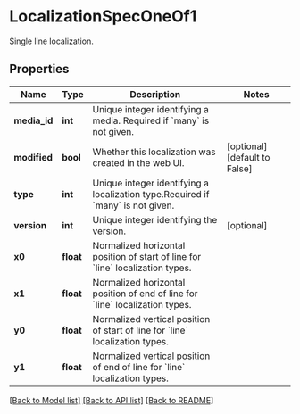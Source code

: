 # LocalizationSpecOneOf1

Single line localization.
## Properties
Name | Type | Description | Notes
------------ | ------------- | ------------- | -------------
**media_id** | **int** | Unique integer identifying a media. Required if &#x60;many&#x60; is not given. | 
**modified** | **bool** | Whether this localization was created in the web UI. | [optional] [default to False]
**type** | **int** | Unique integer identifying a localization type.Required if &#x60;many&#x60; is not given. | 
**version** | **int** | Unique integer identifying the version. | [optional] 
**x0** | **float** | Normalized horizontal position of start of line for &#x60;line&#x60; localization types. | 
**x1** | **float** | Normalized horizontal position of end of line for &#x60;line&#x60; localization types. | 
**y0** | **float** | Normalized vertical position of start of line for &#x60;line&#x60; localization types. | 
**y1** | **float** | Normalized vertical position of end of line for &#x60;line&#x60; localization types. | 

[[Back to Model list]](../README.md#documentation-for-models) [[Back to API list]](../README.md#documentation-for-api-endpoints) [[Back to README]](../README.md)


